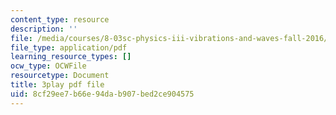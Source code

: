 ```yaml
---
content_type: resource
description: ''
file: /media/courses/8-03sc-physics-iii-vibrations-and-waves-fall-2016/8cf29ee7b66e94dab907bed2ce904575_BX4QPdP7fT8.pdf
file_type: application/pdf
learning_resource_types: []
ocw_type: OCWFile
resourcetype: Document
title: 3play pdf file
uid: 8cf29ee7-b66e-94da-b907-bed2ce904575
---
```


